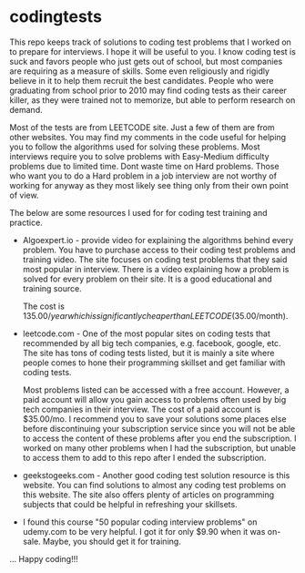 # codingtests

This repo keeps track of solutions to coding test problems that I worked on to prepare for 
interviews. I hope it will be useful to you. I know coding test is suck and favors people
who just gets out of school, but most companies are requiring as a measure of skills. Some
even religiously and rigidly believe in it to help them recruit the best candidates. People
who were graduating from school prior to 2010 may find coding tests as their career killer,
as they were trained not to memorize, but able to perform research on demand. 

Most of the tests are from LEETCODE site. Just a few of them are from other websites. You
may find my comments in the code useful for helping you to follow the algorithms used for
solving these problems. Most interviews require you to solve problems with Easy-Medium 
difficulty problems due to limited time. Dont waste time on Hard problems. Those who want
you to do a Hard problem in a job interview are not worthy of working for anyway as they 
most likely see thing only from their own point of view.

The below are some resources I used for for coding test training and practice.

- Algoexpert.io - provide video for explaining the algorithms behind every problem.
    You have to purchase access to their coding test problems and training video.
    The site focuses on coding test problems that they said most popular in interview.
    There is a video explaining how a problem is solved for every problem on their site.
    It is a good educational and training source. 

    The cost is $135.00/year which is significantly cheaper than LEETCODE ($35.00/month).

- leetcode.com - One of the most popular sites on coding tests that recommended by all big
    tech companies, e.g. facebook, google, etc.  The site has tons of coding tests listed,
    but it is mainly a site where people comes to hone their programming skillset and get
    familiar with coding tests.

    Most problems listed can be accessed with a free account. However, a paid account will
    allow you gain access to problems often used by big tech companies in their interview.
    The cost of a paid account is $35.00/mo. I recommend you to save your solutions some
    places else before discontinuing your subscription service since you will not be able 
    to access the content of these problems after you end the subscription. I worked on many 
    other problems when I had the subscription, but unable to access them to add to this repo 
    after I ended the subscription.

- geekstogeeks.com - Another good coding test solution resource is this website. You can find 
    solutions to almost any coding test problems on this website. The site also offers plenty 
    of articles on programming subjects that could be helpful in refreshing your skillsets.

- I found this course "50 popular coding interview problems" on udemy.com to be very helpful. 
  I got it for only $9.90 when it was on-sale. Maybe, you should get it for training.
  
... Happy coding!!!

  

 




 



  






 




